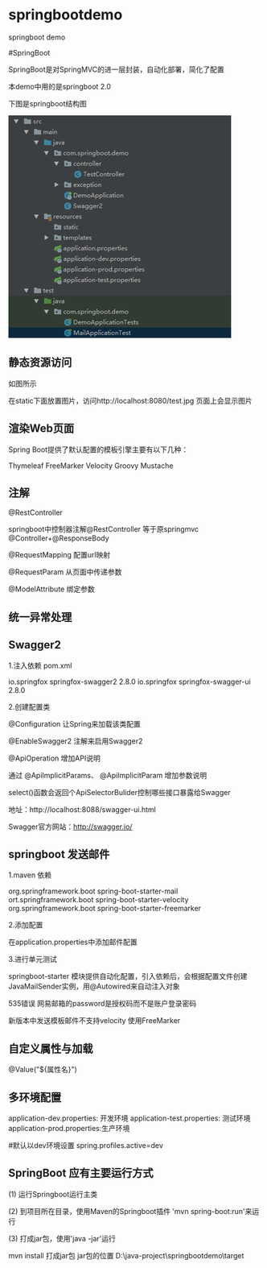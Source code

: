 # springbootdemo
springboot demo

#SpringBoot

SpringBoot是对SpringMVC的进一层封装，自动化部署，简化了配置

本demo中用的是springboot 2.0

下图是springboot结构图

![image](https://github.com/AlienAvatar/springbootdemo/blob/master/images/springboot.png)

## 静态资源访问

如图所示

在static下面放置图片，访问http://localhost:8080/test.jpg  页面上会显示图片

## 渲染Web页面

Spring Boot提供了默认配置的模板引擎主要有以下几种：

Thymeleaf FreeMarker Velocity Groovy Mustache

## 注解

@RestController

springboot中控制器注解@RestController 等于原springmvc @Controller+@ResponseBody

@RequestMapping 配置url映射

@RequestParam 从页面中传递参数

@ModelAttribute 绑定参数

## 统一异常处理

## Swagger2

1.注入依赖
pom.xml
<!-- https://mvnrepository.com/artifact/io.springfox/springfox-swagger2 -->
<dependency>
    <groupId>io.springfox</groupId>
    <artifactId>springfox-swagger2</artifactId>
    <version>2.8.0</version>
</dependency>
<!-- https://mvnrepository.com/artifact/io.springfox/springfox-swagger-ui -->
<dependency>
    <groupId>io.springfox</groupId>
    <artifactId>springfox-swagger-ui</artifactId>
    <version>2.8.0</version>
</dependency>

2.创建配置类

@Configuration 让Spring来加载该类配置

@EnableSwagger2 注解来启用Swagger2

@ApiOperation 增加API说明

通过 @ApiImplicitParams、 @ApiImplicitParam 增加参数说明

select()函数会返回个ApiSelectorBulider控制哪些接口暴露给Swagger

地址：http://localhost:8088/swagger-ui.html

Swagger官方网站：http://swagger.io/


## springboot 发送邮件
1.maven 依赖

<dependency>
			<groupId>org.springframework.boot</groupId>
			<artifactId>spring-boot-starter-mail</artifactId>
		</dependency>
		<dependency>
			<groupId>ort.springframework.boot</groupId>
			<artifactId>spring-boot-starter-velocity</artifactId>
		</dependency>
		<dependency>
			<groupId>org.springframework.boot</groupId>
			<artifactId>spring-boot-starter-freemarker</artifactId>
		</dependency>

2.添加配置

在application.properties中添加邮件配置

3.进行单元测试

springboot-starter 模块提供自动化配置，引入依赖后，会根据配置文件创建JavaMailSender实例，用@Autowired来自动注入对象

535错误
网易邮箱的password是授权码而不是账户登录密码

新版本中发送模板邮件不支持velocity
使用FreeMarker

## 自定义属性与加载

@Value("${属性名}")

## 多环境配置

application-dev.properties: 开发环境
application-test.properties: 测试环境
application-prod.properties:生产环境

#默认以dev环境设置
spring.profiles.active=dev

## SpringBoot 应有主要运行方式

(1) 运行Springboot运行主类

(2) 到项目所在目录，使用Maven的Springboot插件 'mvn spring-boot:run'来运行

(3) 打成jar包，使用'java -jar'运行

mvn install 打成jar包
jar包的位置 D:\java-project\springbootdemo\target
